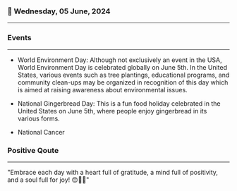 ### 📅 Wednesday, 05 June, 2024
------
### Events
------
- World Environment Day: Although not exclusively an event in the USA, World Environment Day is celebrated globally on June 5th. In the United States, various events such as tree plantings, educational programs, and community clean-ups may be organized in recognition of this day which is aimed at raising awareness about environmental issues.

- National Gingerbread Day: This is a fun food holiday celebrated in the United States on June 5th, where people enjoy gingerbread in its various forms.

- National Cancer
### Positive Qoute
------
"Embrace each day with a heart full of gratitude, a mind full of positivity, and a soul full for joy! 😊🌟✨"
